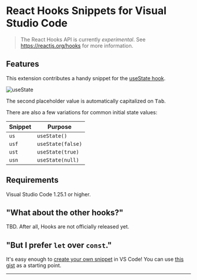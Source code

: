 # React Hooks Snippets for Visual Studio Code

> The React Hooks API is currently _experimental_. See https://reactjs.org/hooks for more information.

## Features

This extension contributes a handy snippet for the [useState hook](https://reactjs.org/docs/hooks-reference.html#usestate).

![useState](images/useState.gif)

The second placeholder value is automatically capitalized on <kbd>Tab</kbd>.

There are also a few variations for common initial state values:

| Snippet | Purpose           |
| ------- | ----------------- |
| `us`    | `useState()`      |
| `usf`   | `useState(false)` |
| `ust`   | `useState(true)`  |
| `usn`   | `useState(null)`  |

## Requirements

Visual Studio Code 1.25.1 or higher.

## "What about the other hooks?"

TBD. After all, Hooks are not officially released yet.

## "But I prefer `let` over `const`."

It's easy enough to [create your own snippet](https://code.visualstudio.com/docs/editor/userdefinedsnippets#_creating-your-own-snippets) in VS Code! You can use [this gist](https://gist.github.com/antmdvs/63903d7f98f8d82d0c6463abebb77cd7) as a starting point.

---
